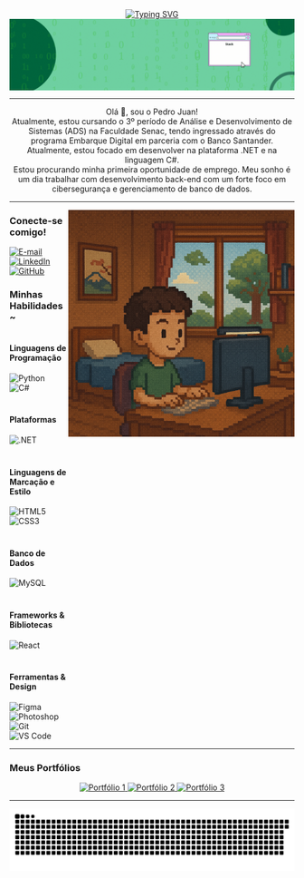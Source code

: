 <div align="center">
  <a href="https://git.io/typing-svg">
    <img src="https://readme-typing-svg.demolab.com?font=Fira+Code&weight=500&size=22&pause=1000&color=00FF00&center=true&vCenter=true&random=false&width=524&lines=Bem-vindo+ao+meu+perfil!" alt="Typing SVG">
  </a>
</div>

<img align="center" alt="" src="./src/Banner linkedin.gif">

---
<p align="center">Olá 👋, sou o Pedro Juan!
  <br>
  Atualmente, estou cursando o 3º período de Análise e Desenvolvimento de Sistemas (ADS) na Faculdade Senac, tendo ingressado através do programa Embarque Digital em parceria com o Banco Santander.
  <br>
  Atualmente, estou focado em desenvolver na plataforma .NET e na linguagem C#.
  <br>
  Estou procurando minha primeira oportunidade de emprego. Meu sonho é um dia trabalhar com desenvolvimento back-end com um forte foco em cibersegurança e gerenciamento de banco de dados.
</p>

---

<img align="right" alt="" height="400px" src="./src/imagem github2.png">

### Conecte-se comigo!

[![E-mail](https://img.shields.io/badge/-Email-000?style=for-the-badge&logo=microsoft-outlook&logoColor=00FF00&color:FFF)](mailto:pedrojuanaluno22@gmail.com)
[![LinkedIn](https://img.shields.io/badge/-LinkedIn-000?style=for-the-badge&logo=linkedin&logoColor=00FF00&color:FFF)](https://www.linkedin.com/in/pedrojuanafk/)
[![GitHub](https://img.shields.io/badge/-GitHub-000?style=for-the-badge&logo=github&logoColor=00FF00&color:FFF)](https://github.com/PedroJuanAFK)

### Minhas Habilidades ~

<div style="display: flex; flex-direction: column; gap: 20px;">
  <div>
    <h4>Linguagens de Programação</h4>
    <img src="https://cdn.jsdelivr.net/gh/devicons/devicon/icons/python/python-original.svg" height="25" alt="Python" />
    <img width="8" />
    <img src="https://cdn.jsdelivr.net/gh/devicons/devicon/icons/csharp/csharp-original.svg" height="25" alt="C#" />
  </div>

  <div>
    <h4>Plataformas</h4>
    <img src="https://cdn.jsdelivr.net/gh/devicons/devicon/icons/dot-net/dot-net-original.svg" height="25" alt=".NET" />
  </div>

  <div>
    <h4>Linguagens de Marcação e Estilo</h4>
    <img src="https://cdn.jsdelivr.net/gh/devicons/devicon/icons/html5/html5-original.svg" height="25" alt="HTML5" />
    <img width="8" />
    <img src="https://cdn.jsdelivr.net/gh/devicons/devicon/icons/css3/css3-original.svg" height="25" alt="CSS3" />
  </div>

  <div>
    <h4>Banco de Dados</h4>
    <img src="https://cdn.jsdelivr.net/gh/devicons/devicon/icons/mysql/mysql-original.svg" height="25" alt="MySQL" />
  </div>

  <div>
    <h4>Frameworks & Bibliotecas</h4>
    <img src="https://cdn.jsdelivr.net/gh/devicons/devicon/icons/react/react-original.svg" height="25" alt="React" />
  </div>

  <div>
    <h4>Ferramentas & Design</h4>
    <img src="https://cdn.jsdelivr.net/gh/devicons/devicon/icons/figma/figma-original.svg" height="25" alt="Figma" />
    <img width="8" />
    <img src="https://cdn.jsdelivr.net/gh/devicons/devicon/icons/photoshop/photoshop-plain.svg" height="25" alt="Photoshop" />
    <img width="8" />
    <img src="https://cdn.jsdelivr.net/gh/devicons/devicon/icons/git/git-original.svg" height="25" alt="Git" />
    <img width="8" />
    <img src="https://cdn.jsdelivr.net/gh/devicons/devicon/icons/vscode/vscode-original.svg" height="25" alt="VS Code" />
  </div>
</div>

---

### Meus Portfólios

<p align="center">
  <a href="https://github.com/PedroJuanAFK/BancoDeDados" target="_blank">
    <img src="https://img.shields.io/badge/Portfólio%201-000?style=for-the-badge&logoColor=00FF00&color:FFF" alt="Portfólio 1">
  </a>
  <a href="https://github.com/PedroJuanAFK/Arteiros" target="_blank">
    <img src="https://img.shields.io/badge/Portfólio%202-000?style=for-the-badge&logoColor=00FF00&color:FFF" alt="Portfólio 2">
  </a>
  <a href="LINK_DO_SEU_PORTFOLIO_3" target="_blank">
    <img src="https://img.shields.io/badge/Portfólio%203-000?style=for-the-badge&logoColor=00FF00&color:FFF" alt="Portfólio 3">
  </a>
</p>

---

<picture align="center">
  <source media="(prefers-color-scheme: dark)" srcset="https://raw.githubusercontent.com/PedroJuanAFK/PedroJuanAFK/output/github-contribution-grid-snake-dark.svg">
  <source media="(prefers-color-scheme: light)" srcset="https://raw.githubusercontent.com/PedroJuanAFK/PedroJuanAFK/output/github-contribution-grid-snake-dark.svg">
  <img align="center" alt="Animação da cobra do grid de contribuição do GitHub" src="https://raw.githubusercontent.com/PedroJuanAFK/PedroJuanAFK/output/github-contribution-grid-snake.svg">
</picture>
